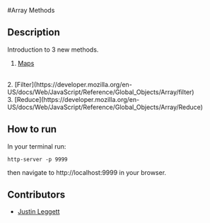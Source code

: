 #Array Methods



## Description
Introduction to 3 new methods.
<br>
1. [Maps](https://developer.mozilla.org/en-US/docs/Web/JavaScript/Reference/Global_Objects/Map)
<br>
2. [Filter](https://developer.mozilla.org/en-US/docs/Web/JavaScript/Reference/Global_Objects/Array/filter)
<br>
3. [Reduce](https://developer.mozilla.org/en-US/docs/Web/JavaScript/Reference/Global_Objects/Array/Reduce)


## How to run
In your terminal run:
```
http-server -p 9999
```
then navigate to http://localhost:9999 in your browser.

## Contributors
- [Justin Leggett](https://github.com/justinal64)